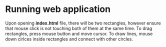 # **Running web application**

Upon opening **index.html** file, there will be two rectangles, however ensure that mouse click is not touching both of them at the same time. To drag rectangles, press mouse button and move cursor. To draw lines, mouse down cirlces inside rectangles and connect with other circles.
